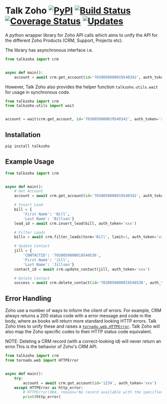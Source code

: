 # Talk Zoho [![PyPI](https://img.shields.io/pypi/v/talkzoho.svg?maxAge=2592000)](https://pypi.org/project/talkzoho/) [![Build Status](https://travis-ci.org/A2Z-Cloud/Talk-Zoho.svg?branch=master)](https://travis-ci.org/A2Z-Cloud/Talk-Zoho) [![Coverage Status](https://coveralls.io/repos/github/A2Z-Cloud/Talk-Zoho/badge.svg?branch=master)](https://coveralls.io/github/A2Z-Cloud/Talk-Zoho?branch=master) [![Updates](https://pyup.io/repos/github/a2z-cloud/talk-zoho/shield.svg)](https://pyup.io/repos/github/a2z-cloud/talk-zoho/)

A python wrapper library for Zoho API calls which aims to unify the API for the different Zoho Products (CRM, Support, Projects etc).

The library has asynchronous interface i.e.
```python
from talkzoho import crm


async def main():
    account = await crm.get_account(id='7030050000019540342', auth_token='xxx')
```

However, Talk Zoho also provides the helper function `talkzoho.utils.wait` for usage in synchronous code.
```python
from talkzoho import crm
from talkzoho.utils import wait


account = wait(crm.get_account, id='7030050000019540342', auth_token='xxx')
```

## Installation
```bash
pip install talkzoho
```

## Example Usage
```python
from talkzoho import crm


async def main():
    # Get Account
    account = await crm.get_account(id='7030050000019540342', auth_token='xxx')

    # Insert Lead
    bill = {
        'First Name': 'Bill',
        'Last Name': 'Billson'}
    lead_id = await crm.insert_lead(bill, auth_token='xxx')

    # Filter Leads
    bills = await crm.filter_leads(term='Bill', limit=1, auth_token='xxx')

    # Update Contact
    jill = {
        'CONTACTID': '7030050000019540536',
        'First Name': 'Jill',
        'Last Name': 'Jillson'}
    contact_id = await crm.update_contact(jill, auth_token='xxx')

    # Delete Contact
    success = await crm.delete_contact(id='7030050000019540536', auth_token='xxx')
```

## Error Handling
Zoho use a number of ways to inform the client of errors. For example, CRM always returns a 200 status code with a error message and code in the body, where as books will return more standard looking HTTP errors. Talk Zoho tries to unify these and raises a [`tornado.web.HTTPError`](http://www.tornadoweb.org/en/stable/web.html#tornado.web.HTTPError). Talk Zoho will also map the Zoho specific codes to their HTTP status code equivalent.

NOTE: Deleting a CRM record (with a correct-looking id) will never return an error.This is the behavior of Zoho's CRM API.
```python
from talkzoho import crm
from tornado.web import HTTPError


async def main():
    try:
        account = await crm.get_account(id='1234', auth_token='xxx')
    except HTTPError as http_error:
        # HTTPError(404, reason='No record available with the specified record ID.')
        print(http_error)
```
